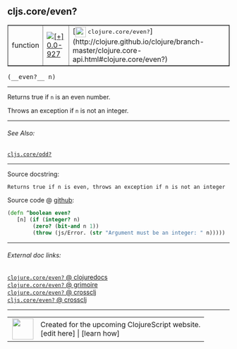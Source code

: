 ## cljs.core/even?



 <table border="1">
<tr>
<td>function</td>
<td><a href="https://github.com/cljsinfo/cljs-api-docs/tree/0.0-927"><img valign="middle" alt="[+] 0.0-927" title="Added in 0.0-927" src="https://img.shields.io/badge/+-0.0--927-lightgrey.svg"></a> </td>
<td>
[<img height="24px" valign="middle" src="http://i.imgur.com/1GjPKvB.png"> <samp>clojure.core/even?</samp>](http://clojure.github.io/clojure/branch-master/clojure.core-api.html#clojure.core/even?)
</td>
</tr>
</table>


 <samp>
(__even?__ n)<br>
</samp>

---

Returns true if `n` is an even number.

Throws an exception if `n` is not an integer.

---


###### See Also:

[`cljs.core/odd?`](cljs.core_oddQMARK.md)<br>

---


Source docstring:

```
Returns true if n is even, throws an exception if n is not an integer
```


Source code @ [github](https://github.com/clojure/clojurescript/blob/r1.7.58/src/main/cljs/cljs/core.cljs#L3754-L3758):

```clj
(defn ^boolean even?
   [n] (if (integer? n)
        (zero? (bit-and n 1))
        (throw (js/Error. (str "Argument must be an integer: " n)))))
```

<!--
Repo - tag - source tree - lines:

 <pre>
clojurescript @ r1.7.58
└── src
    └── main
        └── cljs
            └── cljs
                └── <ins>[core.cljs:3754-3758](https://github.com/clojure/clojurescript/blob/r1.7.58/src/main/cljs/cljs/core.cljs#L3754-L3758)</ins>
</pre>

-->

---



###### External doc links:

[`clojure.core/even?` @ clojuredocs](http://clojuredocs.org/clojure.core/even_q)<br>
[`clojure.core/even?` @ grimoire](http://conj.io/store/v1/org.clojure/clojure/1.7.0-beta3/clj/clojure.core/even%3F/)<br>
[`clojure.core/even?` @ crossclj](http://crossclj.info/fun/clojure.core/even%3F.html)<br>
[`cljs.core/even?` @ crossclj](http://crossclj.info/fun/cljs.core.cljs/even%3F.html)<br>

---

 <table>
<tr><td>
<img valign="middle" align="right" width="48px" src="http://i.imgur.com/Hi20huC.png">
</td><td>
Created for the upcoming ClojureScript website.<br>
[edit here] | [learn how]
</td></tr></table>

[edit here]:https://github.com/cljsinfo/cljs-api-docs/blob/master/cljsdoc/cljs.core_evenQMARK.cljsdoc
[learn how]:https://github.com/cljsinfo/cljs-api-docs/wiki/cljsdoc-files

<!--

This information was too distracting to show to readers, but I'll leave it
commented here since it is helpful to:

- pretty-print the data used to generate this document
- and show how to retrieve that data



The API data for this symbol:

```clj
{:description "Returns true if `n` is an even number.\n\nThrows an exception if `n` is not an integer.",
 :return-type boolean,
 :ns "cljs.core",
 :name "even?",
 :signature ["[n]"],
 :history [["+" "0.0-927"]],
 :type "function",
 :related ["cljs.core/odd?"],
 :full-name-encode "cljs.core_evenQMARK",
 :source {:code "(defn ^boolean even?\n   [n] (if (integer? n)\n        (zero? (bit-and n 1))\n        (throw (js/Error. (str \"Argument must be an integer: \" n)))))",
          :title "Source code",
          :repo "clojurescript",
          :tag "r1.7.58",
          :filename "src/main/cljs/cljs/core.cljs",
          :lines [3754 3758]},
 :full-name "cljs.core/even?",
 :clj-symbol "clojure.core/even?",
 :docstring "Returns true if n is even, throws an exception if n is not an integer"}

```

Retrieve the API data for this symbol:

```clj
;; from Clojure REPL
(require '[clojure.edn :as edn])
(-> (slurp "https://raw.githubusercontent.com/cljsinfo/cljs-api-docs/catalog/cljs-api.edn")
    (edn/read-string)
    (get-in [:symbols "cljs.core/even?"]))
```

-->
